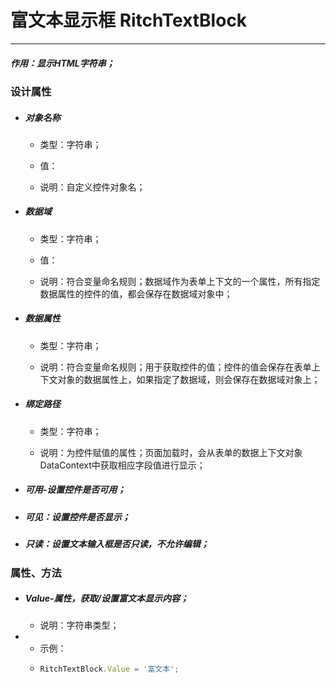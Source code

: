 # 富文本显示框 RitchTextBlock

---

##### 作用：显示HTML字符串；

### 设计属性

* ##### 对象名称

  * 类型：字符串；

  * 值：

  * 说明：自定义控件对象名；

* ##### 数据域

  * 类型：字符串；

  * 值：

  * 说明：符合变量命名规则；数据域作为表单上下文的一个属性，所有指定数据属性的控件的值，都会保存在数据域对象中；
* ##### 数据属性

  * 类型：字符串；

  * 说明：符合变量命名规则；用于获取控件的值；控件的值会保存在表单上下文对象的数据属性上，如果指定了数据域，则会保存在数据域对象上；
* ##### 绑定路径

  * 类型：字符串；

  * 说明：为控件赋值的属性；页面加载时，会从表单的数据上下文对象DataContext中获取相应字段值进行显示；
* ##### 可用-设置控件是否可用；
* ##### 可见：设置控件是否显示；
* ##### 只读：设置文本输入框是否只读，不允许编辑；

### 属性、方法

* ##### Value-属性，获取/设置富文本显示内容；

  * 说明：字符串类型；
* * 示例：
  * ```js
    RitchTextBlock.Value = '富文本';
    ```

##### 



